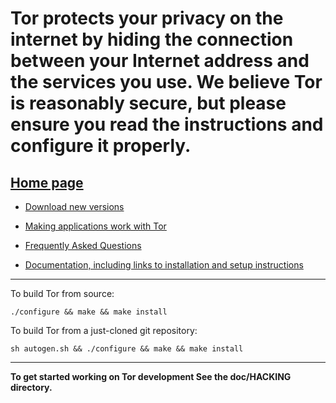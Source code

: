 # Tor protects your privacy on the internet by hiding the connection between your Internet address and the services you use. We believe Tor is reasonably secure, but please ensure you read the instructions and configure it properly.


## [Home page](https://www.torproject.org/)

* [Download new versions](https://www.torproject.org/download/download.html)

* [Making applications work with Tor](https://wiki.torproject.org/projects/tor/wiki/doc/TorifyHOWTO)

* [Frequently Asked Questions](https://www.torproject.org/docs/faq.html)

* [Documentation, including links to installation and setup instructions]( https://www.torproject.org/docs/documentation.html)
_____________________

To build Tor from source:
```
./configure && make && make install
```
To build Tor from a just-cloned git repository:
```
sh autogen.sh && ./configure && make && make install
```

_________________________________
**To get started working on Tor development See the doc/HACKING directory.**

